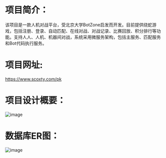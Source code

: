 # 项目简介：
该项目是一款人机对战平台，受北京大学BotZone启发而开发。目前提供绕蛇游戏，包括注册、登录、自动匹配、在线对战、对战记录、比赛回放、积分排行等功能。支持人人、人机、机器间对战，系统采用微服务架构，包括主服务、匹配服务和Bot代码执行服务。

# 项目网址:
https://www.scoxty.com/pk

# 项目设计概要：
![image](https://github.com/scoxty/Kob/assets/95528203/9d3c99a6-7119-407e-a487-a34aaf88765a)

# 数据库ER图：
![image](https://github.com/scoxty/Kob/assets/95528203/846f400f-5d4e-43f7-9913-4b18ea13b857)

